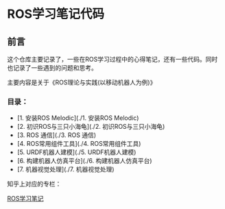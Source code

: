 # ROS学习笔记代码
## 前言

这个仓库主要记录了，一些在ROS学习过程中的心得笔记，还有一些代码。同时也记录了一些遇到的问题和思考。

主要内容是关于《ROS理论与实践(以移动机器人为例)》

### 目录：

- [1. 安装ROS Melodic](./1. 安装ROS Melodic)
- [2. 初识ROS与三只小海龟](./2. 初识ROS与三只小海龟)
- [3. ROS 通信](./3. ROS 通信)
- [4. ROS常用组件工具](./4. ROS常用组件工具)
- [5. URDF机器人建模](./5. URDF机器人建模)
- [6. 构建机器人仿真平台](./6. 构建机器人仿真平台)
- [7. 机器视觉处理](./7. 机器视觉处理)



知乎上对应的专栏：

[ROS学习笔记](https://zhuanlan.zhihu.com/c_1144679860579500032)


